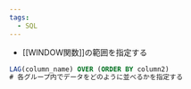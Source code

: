 ```yaml
---
tags:
  - SQL
---
```

- [[WINDOW関数]]の範囲を指定する
```sql
LAG(column_name) OVER (ORDER BY column2)
# 各グループ内でデータをどのように並べるかを指定する
```
